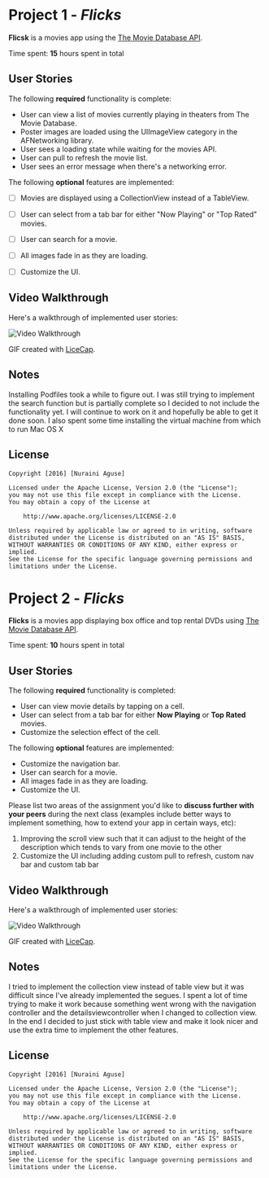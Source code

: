 # Project 1 - *Flicks*

**Flicsk** is a movies app using the [The Movie Database API](http://docs.themoviedb.apiary.io/#).

Time spent: **15** hours spent in total

## User Stories

The following **required** functionality is complete:

-  User can view a list of movies currently playing in theaters from The Movie Database.
-  Poster images are loaded using the UIImageView category in the AFNetworking library.
-  User sees a loading state while waiting for the movies API.
-  User can pull to refresh the movie list.
-  User sees an error message when there's a networking error.  

The following **optional** features are implemented:

- [ ] Movies are displayed using a CollectionView instead of a TableView.
- [ ] User can select from a tab bar for either "Now Playing" or "Top Rated" movies.
- [ ] User can search for a movie.
- [ ] All images fade in as they are loading.
- [ ] Customize the UI.


## Video Walkthrough 

Here's a walkthrough of implemented user stories:

<img src='http://i.imgur.com/BBkb9oP.gif?1' title='Flicks Video Walkthrough' width='' alt='Video Walkthrough' />

GIF created with [LiceCap](http://www.cockos.com/licecap/).

## Notes

Installing Podfiles took a while to figure out.
I was still trying to implement the search function but is partially complete so I decided to not include the functionality yet. I will continue to work on it and hopefully be able to get it done soon.
I also spent some time installing the virtual machine from which to run Mac OS X

## License

    Copyright [2016] [Nuraini Aguse]

    Licensed under the Apache License, Version 2.0 (the "License");
    you may not use this file except in compliance with the License.
    You may obtain a copy of the License at

        http://www.apache.org/licenses/LICENSE-2.0

    Unless required by applicable law or agreed to in writing, software
    distributed under the License is distributed on an "AS IS" BASIS,
    WITHOUT WARRANTIES OR CONDITIONS OF ANY KIND, either express or implied.
    See the License for the specific language governing permissions and
    limitations under the License.


# Project 2 - *Flicks*

**Flicks** is a movies app displaying box office and top rental DVDs using [The Movie Database API](http://docs.themoviedb.apiary.io/#).

Time spent: **10** hours spent in total

## User Stories

The following **required** functionality is completed:

-  User can view movie details by tapping on a cell.
-  User can select from a tab bar for either **Now Playing** or **Top Rated** movies.
-  Customize the selection effect of the cell.

The following **optional** features are implemented:

- Customize the navigation bar.
- User can search for a movie.
- All images fade in as they are loading.
- Customize the UI.



Please list two areas of the assignment you'd like to **discuss further with your peers** during the next class (examples include better ways to implement something, how to extend your app in certain ways, etc):

1. Improving the scroll view such that it can adjust to the height of the description which tends to vary from one movie to the other
2. Customize the UI including adding custom pull to refresh, custom nav bar and custom tab bar

## Video Walkthrough 

Here's a walkthrough of implemented user stories:

<img src='http://i.imgur.com/ZCzl6Ja.gif' title='Video Walkthrough' width='' alt='Video Walkthrough' />

GIF created with [LiceCap](http://www.cockos.com/licecap/).

## Notes

I tried to implement the collection view instead of table view but it was difficult since I've already implemented the segues. I spent a lot of time trying to make it work because something went wrong with the navigation controller and the detailsviewcontroller when I changed to collection view. In the end I decided to just stick with table view and make it look nicer and use the extra time to implement the other features.

## License

    Copyright [2016] [Nuraini Aguse]

    Licensed under the Apache License, Version 2.0 (the "License");
    you may not use this file except in compliance with the License.
    You may obtain a copy of the License at

        http://www.apache.org/licenses/LICENSE-2.0

    Unless required by applicable law or agreed to in writing, software
    distributed under the License is distributed on an "AS IS" BASIS,
    WITHOUT WARRANTIES OR CONDITIONS OF ANY KIND, either express or implied.
    See the License for the specific language governing permissions and
    limitations under the License.
